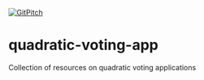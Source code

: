 [![GitPitch](https://gitpitch.com/assets/badge.svg)](https://gitpitch.com/davidrpugh/quadratic-voting-app/master?grs=github)

# quadratic-voting-app
Collection of resources on quadratic voting applications
